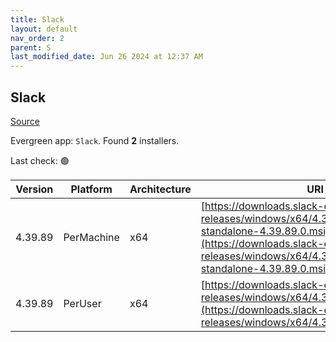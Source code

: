 ```yaml
---
title: Slack
layout: default
nav_order: 2
parent: S
last_modified_date: Jun 26 2024 at 12:37 AM
---
```


## Slack

[Source](https://slack.com/intl/en-au/help/articles/212475728-Deploy-Slack-via-Microsoft-Installer)

Evergreen app: `Slack`. Found **2** installers.

Last check: 🟢

| Version | Platform   | Architecture | URI                                                                                                                                                                                                          |
| ------- | ---------- | ------------ | ------------------------------------------------------------------------------------------------------------------------------------------------------------------------------------------------------------ |
| 4.39.89 | PerMachine | x64          | [https://downloads.slack-edge.com/desktop-releases/windows/x64/4.39.89/slack-standalone-4.39.89.0.msi](https://downloads.slack-edge.com/desktop-releases/windows/x64/4.39.89/slack-standalone-4.39.89.0.msi) |
| 4.39.89 | PerUser    | x64          | [https://downloads.slack-edge.com/desktop-releases/windows/x64/4.39.89/SlackSetup.msi](https://downloads.slack-edge.com/desktop-releases/windows/x64/4.39.89/SlackSetup.msi)                                 |
